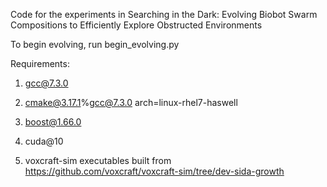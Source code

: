 Code for the experiments in Searching in the Dark: Evolving Biobot Swarm Compositions to Efficiently Explore Obstructed Environments

To begin evolving, run begin_evolving.py 


Requirements:  
1. gcc@7.3.0

2. cmake@3.17.1%gcc@7.3.0 arch=linux-rhel7-haswell

3. boost@1.66.0
   
4. cuda@10

5. voxcraft-sim executables built from https://github.com/voxcraft/voxcraft-sim/tree/dev-sida-growth
